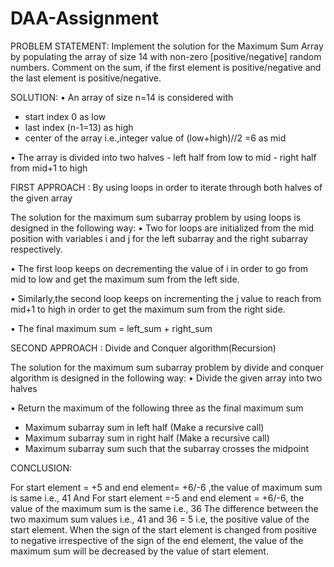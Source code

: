 # DAA-Assignment
PROBLEM STATEMENT:
Implement the solution for the Maximum Sum Array by populating the array of size 14 with non-zero [positive/negative] random numbers.
Comment on the sum, if the first element is positive/negative and the last element is positive/negative.


SOLUTION:
•	An array of size n=14 is considered with
- start index 0 as low
- last index (n-1=13) as high
- center of the array i.e.,integer value of (low+high)//2 =6 as mid

•	The array is divided into two halves
	- left half from low to mid 
	- right half from mid+1 to high

FIRST APPROACH : By using loops in order to iterate through both  halves of the given array

The solution for the maximum sum subarray problem by using loops is designed in the following way:
•	Two for loops are initialized from the mid position with variables i and j for the left subarray and the right subarray respectively.

•	The first loop keeps on decrementing the value of i in order to go from mid to low and get the maximum sum from the left side.

•	Similarly,the second loop keeps on incrementing the j value to reach from mid+1 to high in order to get the maximum sum from the right side. 

•	The final maximum sum = left_sum + right_sum


SECOND APPROACH : Divide and Conquer algorithm(Recursion)

The solution for the maximum sum subarray problem by divide and conquer algorithm is designed in the following way:
•	Divide the given array into two halves

•	Return the maximum of the following three as the final maximum sum 
-	Maximum subarray sum in left half (Make a recursive call)
-	Maximum subarray sum in right half (Make a recursive call)
-	Maximum subarray sum such that the subarray crosses the midpoint



CONCLUSION:

For start element = +5 and end element= +6/-6 ,the value of maximum sum is same  i.e., 41
And
For start element =-5 and end element = +6/-6, the value of the maximum sum is the same i.e., 36
The difference between the two maximum sum values i.e., 41 and 36 = 5 i.e, the positive value of the start element.
When the sign of the start element is changed from positive to negative irrespective of the sign of the end element, the value of the maximum sum will be decreased by the value of start element.


